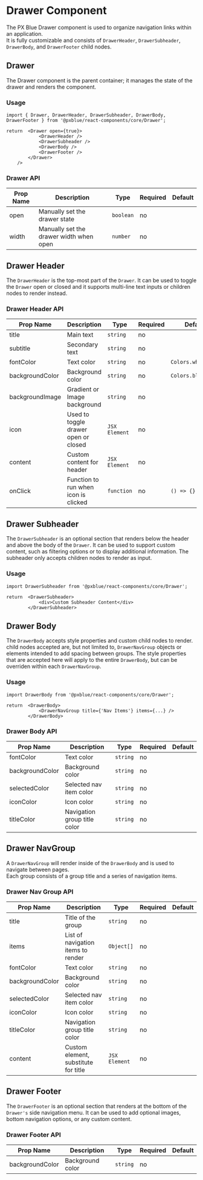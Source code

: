 # Drawer Component
The PX Blue Drawer component is used to organize navigation links within an application.  
It is fully customizable and consists of `DrawerHeader`, `DrawerSubheader`, `DrawerBody`, and `DrawerFooter` child nodes.


## Drawer
The Drawer component is the parent container; it manages the state of the drawer and renders the component.

### Usage
```
import { Drawer, DrawerHeader, DrawerSubheader, DrawerBody, DrawerFooter } from '@pxblue/react-components/core/Drawer';

return  <Drawer open={true}>
            <DrawerHeader />
            <DrawerSubheader />
            <DrawerBody />
            <DrawerFooter />
        </Drawer>
    />
```

### Drawer API
| Prop Name           | Description                                      | Type        | Required | Default  |          
|---------------------|--------------------------------------------------|-------------|----------|----------|
| open                | Manually set the drawer state                    | `boolean`   | no       |          |
| width               | Manually set the drawer width when open          | `number `   | no       |          |


## Drawer Header
The `DrawerHeader` is the top-most part of the `Drawer`.
It can be used to toggle the `Drawer` open or closed and it supports multi-line text inputs or children nodes to render instead.    
    
### Drawer Header API
| Prop Name       | Description                             | Type          | Required | Default            |
|-----------------|-----------------------------------------|---------------|----------|--------------------|
| title           |  Main text                              | `string`      | no      |                    |   
| subtitle        | Secondary text                          | `string`      | no       |                    |
| fontColor       | Text color                              | `string`      | no       | `Colors.white[50]` |
| backgroundColor | Background color                        | `string`      | no       | `Colors.blue[500]` |
| backgroundImage | Gradient or Image background            | `string`      | no       |                    |
| icon            | Used to toggle drawer open or closed    | `JSX Element` | no       |                    | 
| content         | Custom content for header               | `JSX Element` | no       |                    |
| onClick         | Function to run when icon is clicked    | `function`    | no       | `() => {}`         |

## Drawer Subheader
The `DrawerSubheader` is an optional section that renders below the header and above the body of the `Drawer`.
It can be used to support custom content, such as filtering options or to display additional information.
The subheader only accepts children nodes to render as input.

### Usage
```
import DrawerSubheader from '@pxblue/react-components/core/Drawer';

return  <DrawerSubheader>
            <div>Custom Subheader Content</div>
        </DrawerSubheader>
```

## Drawer Body
The `DrawerBody` accepts style properties and custom child nodes to render.
child nodes accepted are, but not limited to, `DrawerNavGroup` objects or elements intended to add spacing between groups.
The style properties that are accepted here will apply to the entire `DrawerBody`, but can be overriden within each `DrawerNavGroup`.

### Usage
```
import DrawerBody from '@pxblue/react-components/core/Drawer';

return  <DrawerBody>
            <DrawerNavGroup title={'Nav Items'} items={...} />
        </DrawerBody>
```

### Drawer Body API
| Prop Name       | Description                             | Type          | Required | Default |
|-----------------|-----------------------------------------|---------------|----------|---------|
| fontColor       | Text color                              | `string`      | no       |         |   
| backgroundColor | Background color                        | `string`      | no       |         |   
| selectedColor   | Selected nav item color                 | `string`      | no       |         |   
| iconColor       | Icon color                              | `string`      | no       |         |   
| titleColor      | Navigation group title color            | `string`      | no       |         |   



## Drawer NavGroup 
A `DrawerNavGroup` will render inside of the `DrawerBody` and is used to navigate between pages.  
Each group consists of a group title and a series of navigation items.

### Drawer Nav Group API
| Prop Name       | Description                             | Type          | Required | Default |
|-----------------|-----------------------------------------|---------------|----------|---------|
| title           | Title of the group                      | `string`      | no       |         |  
| items           | List of navigation items to render      | `Object[]`    | no       |         |  
| fontColor       | Text color                              | `string`      | no       |         |   
| backgroundColor | Background color                        | `string`      | no       |         |   
| selectedColor   | Selected nav item color                 | `string`      | no       |         |   
| iconColor       | Icon color                              | `string`      | no       |         |   
| titleColor      | Navigation group title color            | `string`      | no       |         |  
| content         | Custom element, substitute for title    | `JSX Element` | no       |         |    



## Drawer Footer
The `DrawerFooter` is an optional section that renders at the bottom of the `Drawer's` side navigation menu.
It can be used to add optional images, bottom navigation options, or any custom content.


### Drawer Footer API
| Prop Name       | Description                             | Type          | Required | Default |
|-----------------|-----------------------------------------|---------------|----------|---------|
| backgroundColor | Background color                        | `string`      | no       |         |   
